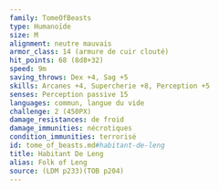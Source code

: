 ```yaml
---
family: TomeOfBeasts
type: Humanoïde
size: M
alignment: neutre mauvais
armor_class: 14 (armure de cuir clouté)
hit_points: 68 (8d8+32)
speed: 9m
saving_throws: Dex +4, Sag +5
skills: Arcanes +4, Supercherie +8, Perception +5
senses: Perception passive 15
languages: commun, langue du vide
challenge: 2 (450PX)
damage_resistances: de froid
damage_immunities: nécrotiques
condition_immunities: terrorisé
id: tome_of_beasts.md#habitant-de-leng
title: Habitant De Leng
alias: Folk of Leng
source: (LDM p233)(TOB p204)
---
```


